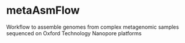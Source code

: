 # metaAsmFlow
Workflow to assemble genomes from complex metagenomic samples sequenced on Oxford Technology Nanopore platforms
